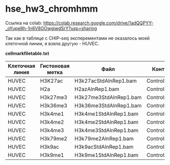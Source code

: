 # hse_hw3_chromhmm

Ссылка на colab: https://colab.research.google.com/drive/1adQQPYY-_oYupe8h-1n6V8GOwgiwdSrY?usp=sharing

Так как в таблице c CHIP-seq эксперементами не оказалось моей клеточной линии, я взяла другую - HUVEC.

**cellmarkfiletable.txt**

| Клеточная линия  | Гистоновая метка  | Файл  | Контрльный файл  |
|---|---|---|---|
| HUVEC  | H3K27ac  | H3k27acStdAlnRep1.bam   |  ControlStdAlnRep1.bam |
| HUVEC  | H2a  | H2azAlnRep1.bam  | ControlStdAlnRep1.bam  |
| HUVEC  | H3k27me3  |  H3k27me3StdAlnRep1.bam    |  ControlStdAlnRep1.bam |
| HUVEC |  H3k36me3 |  H3k36me3StdAlnRep1.bam  | ControlStdAlnRep1.bam  |
| HUVEC  | H3k4me1  | H3k4me1StdAlnRep1.bam  |  ControlStdAlnRep1.bam |
| HUVEC  |  H3k4me2 |  H3k4me2StdAlnRep1.bam    |  ControlStdAlnRep1.bam |
| HUVEC  |  H3k4me3 |  H3k4me3StdAlnRep1.bam     |  ControlStdAlnRep1.bam |
| HUVEC  | H3k79me2  | H3k79me2AlnRep1.bam    |  ControlStdAlnRep1.bam |
| HUVEC  |  H3k9ac |  H3k9acStdAlnRep1.bam   | ControlStdAlnRep1.bam   |
| HUVEC  | H3k9me1  |  H3k9me1StdAlnRep1.bam   |  ControlStdAlnRep1.bam |


